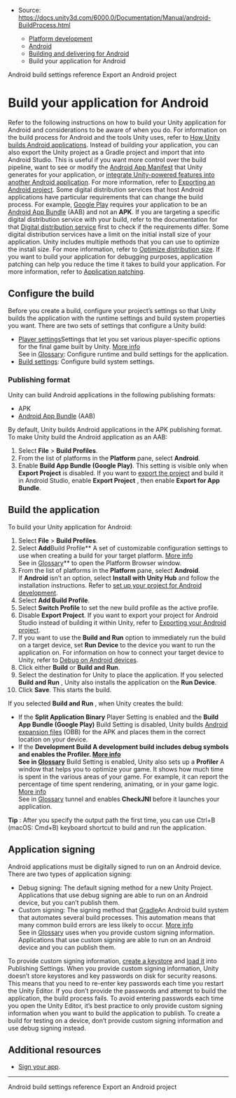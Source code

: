 * Source: https://docs.unity3d.com/6000.0/Documentation/Manual/android-BuildProcess.html

  * [Platform development ](https://docs.unity3d.com/6000.0/Documentation/Manual/PlatformSpecific.html)
  * [Android](https://docs.unity3d.com/6000.0/Documentation/Manual/android.html)
  * [Building and delivering for Android](https://docs.unity3d.com/6000.0/Documentation/Manual/android-building-and-delivering.html)
  * Build your application for Android


[](https://docs.unity3d.com/6000.0/Documentation/Manual/android-build-settings.html)
Android build settings reference
[](https://docs.unity3d.com/6000.0/Documentation/Manual/android-export-process.html)
Export an Android project
# Build your application for Android
Refer to the following instructions on how to build your Unity application for Android and considerations to be aware of when you do. For information on the build process for Android and the tools Unity uses, refer to [How Unity builds Android applications](https://docs.unity3d.com/6000.0/Documentation/Manual/how-unity-builds-android-applications.html).
Instead of building your application, you can also export the Unity project as a Gradle project and import that into Android Studio. This is useful if you want more control over the build pipeline, want to see or modify the [Android App Manifest](https://docs.unity3d.com/6000.0/Documentation/Manual/android-manifest.html) that Unity generates for your application, or [integrate Unity-powered features into another Android application](https://docs.unity3d.com/6000.0/Documentation/Manual/UnityasaLibrary-Android.html). For more information, refer to [Exporting an Android project](https://docs.unity3d.com/6000.0/Documentation/Manual/android-export-process.html).
Some digital distribution services that host Android applications have particular requirements that can change the build process. For example, [Google Play](https://docs.unity3d.com/6000.0/Documentation/Manual/android-distribution-google-play.html) requires your application to be an [Android App Bundle](https://developer.android.com/guide/app-bundle) (AAB) and not an **APK**. If you are targeting a specific digital distribution service with your build, refer to the documentation for that [Digital distribution service](https://docs.unity3d.com/6000.0/Documentation/Manual/android-distribution.html) first to check if the requirements differ.
Some digital distribution services have a limit on the initial install size of your application. Unity includes multiple methods that you can use to optimize the install size. For more information, refer to [Optimize distribution size](https://docs.unity3d.com/6000.0/Documentation/Manual/android-optimize-distribution-size.html).
If you want to build your application for debugging purposes, application patching can help you reduce the time it takes to build your application. For more information, refer to [Application patching](https://docs.unity3d.com/6000.0/Documentation/Manual/android-AppPatching.html).
## Configure the build
Before you create a build, configure your project’s settings so that Unity builds the application with the runtime settings and build system properties you want. There are two sets of settings that configure a Unity build:
  * [Player settings](https://docs.unity3d.com/6000.0/Documentation/Manual/class-PlayerSettingsAndroid.html)Settings that let you set various player-specific options for the final game built by Unity. [More info](https://docs.unity3d.com/6000.0/Documentation/Manual/class-PlayerSettings.html)  
See in [Glossary](https://docs.unity3d.com/6000.0/Documentation/Manual/Glossary.html#PlayerSettings): Configure runtime and build settings for the application.
  * [Build settings](https://docs.unity3d.com/6000.0/Documentation/Manual/android-build-settings.html): Configure build system settings.


### Publishing format
Unity can build Android applications in the following publishing formats:
  * APK
  * [Android App Bundle](https://developer.android.com/guide/app-bundle) (AAB)


By default, Unity builds Android applications in the APK publishing format. To make Unity build the Android application as an AAB:
  1. Select **File** > **Build Profiles**.
  2. From the list of platforms in the **Platform** pane, select **Android**.
  3. Enable **Build App Bundle (Google Play)**. This setting is visible only when **Export Project** is disabled. If you want to [export the project](https://docs.unity3d.com/6000.0/Documentation/Manual/android-export-process.html) and build it in Android Studio, enable **Export Project** , then enable **Export for App Bundle**.


## Build the application
To build your Unity application for Android:
  1. Select **File** > **Build Profiles**.
  2. Select **Add**Build Profile** A set of customizable configuration settings to use when creating a build for your target platform. [More info](https://docs.unity3d.com/6000.0/Documentation/Manual/build-profiles.html)  
See in [Glossary](https://docs.unity3d.com/6000.0/Documentation/Manual/Glossary.html#Buildprofile)** to open the Platform Browser window.
  3. From the list of platforms in the **Platform** pane, select **Android**.  
If **Android** isn’t an option, select **Install with Unity Hub** and follow the installation instructions. Refer to [set up your project for Android development](https://docs.unity3d.com/6000.0/Documentation/Manual/android-sdksetup.html).
  4. Select **Add Build Profile**.
  5. Select **Switch Profile** to set the new build profile as the active profile.
  6. Disable **Export Project**. If you want to export your project for Android Studio instead of building it within Unity, refer to [Exporting your Android project](https://docs.unity3d.com/6000.0/Documentation/Manual/android-export-process.html).
  7. If you want to use the **Build and Run** option to immediately run the build on a target device, set **Run Device** to the device you want to run the application on. For information on how to connect your target device to Unity, refer to [Debug on Android devices](https://docs.unity3d.com/6000.0/Documentation/Manual/android-debugging-on-an-android-device.html).
  8. Click either **Build** or **Build and Run**.
  9. Select the destination for Unity to place the application. If you selected **Build and Run** , Unity also installs the application on the **Run Device**.
  10. Click **Save**. This starts the build.


If you selected **Build and Run** , when Unity creates the build:
  * If the **Split Application Binary** Player Setting is enabled and the **Build App Bundle (Google Play)** Build Setting is disabled, Unity builds [Android expansion files](https://docs.unity3d.com/6000.0/Documentation/Manual/android-OBBsupport.html) (OBB) for the APK and places them in the correct location on your device.
  * If the ****Development Build** A development build includes debug symbols and enables the Profiler. [More info](https://docs.unity.com/devops/en/manual/build-target-configurations#Build_target_advanced_settings_overview)  
See in [Glossary](https://docs.unity3d.com/6000.0/Documentation/Manual/Glossary.html#DevelopmentBuild)** Build Setting is enabled, Unity also sets up a **Profiler** A window that helps you to optimize your game. It shows how much time is spent in the various areas of your game. For example, it can report the percentage of time spent rendering, animating, or in your game logic. [More info](https://docs.unity3d.com/6000.0/Documentation/Manual/Profiler.html)  
See in [Glossary](https://docs.unity3d.com/6000.0/Documentation/Manual/Glossary.html#Profiler) tunnel and enables **CheckJNI** before it launches your application.


**Tip** : After you specify the output path the first time, you can use Ctrl+B (macOS: Cmd+B) keyboard shortcut to build and run the application.
## Application signing
Android applications must be digitally signed to run on an Android device. There are two types of application signing:
  * Debug signing: The default signing method for a new Unity Project. Applications that use debug signing are able to run on an Android device, but you can’t publish them.
  * Custom signing: The signing method that [Gradle](https://docs.unity3d.com/6000.0/Documentation/Manual/android-gradle-overview.html)An Android build system that automates several build processes. This automation means that many common build errors are less likely to occur. [More info](https://docs.unity3d.com/6000.0/Documentation/Manual/android-gradle-overview.html)  
See in [Glossary](https://docs.unity3d.com/6000.0/Documentation/Manual/Glossary.html#Gradle) uses when you provide custom signing information. Applications that use custom signing are able to run on an Android device and you can publish them.


To provide custom signing information, [create a keystore](https://docs.unity3d.com/6000.0/Documentation/Manual/android-keystore-create.html) and [load it](https://docs.unity3d.com/6000.0/Documentation/Manual/android-keystore-load.html) into Publishing Settings.
When you provide custom signing information, Unity doesn’t store keystores and key passwords on disk for security reasons. This means that you need to re-enter key passwords each time you restart the Unity Editor. If you don’t provide the passwords and attempt to build the application, the build process fails. To avoid entering passwords each time you open the Unity Editor, it’s best practice to only provide custom signing information when you want to build the application to publish. To create a build for testing on a device, don’t provide custom signing information and use debug signing instead.
## Additional resources
  * [Sign your app](https://developer.android.com/studio/publish/app-signing).


* * *
[](https://docs.unity3d.com/6000.0/Documentation/Manual/android-build-settings.html)
Android build settings reference
[](https://docs.unity3d.com/6000.0/Documentation/Manual/android-export-process.html)
Export an Android project
